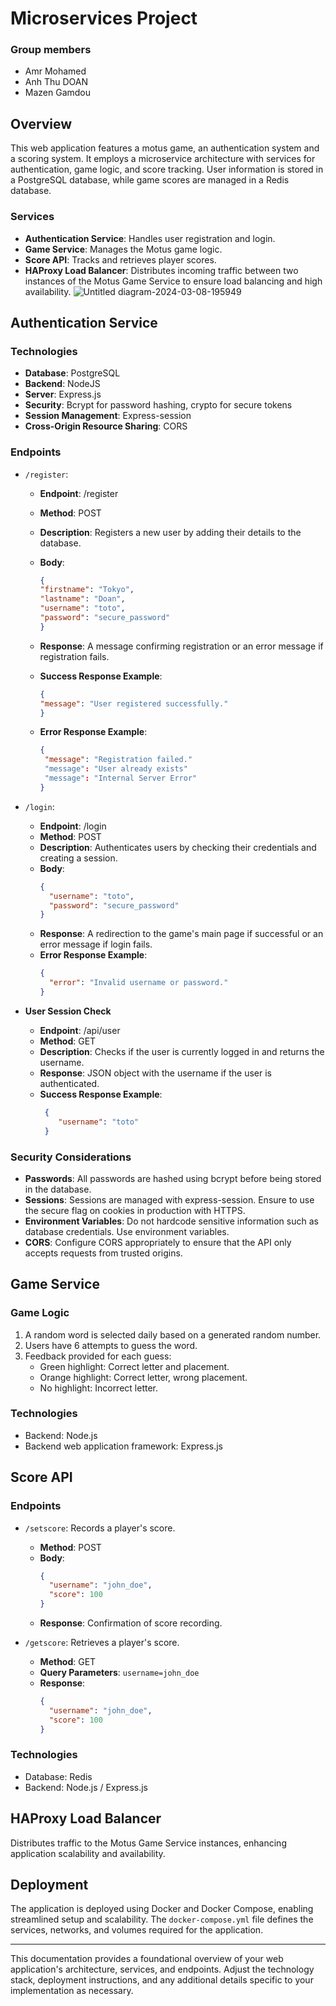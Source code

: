 # Microservices Project
### Group members
- Amr Mohamed
- Anh Thu DOAN
- Mazen Gamdou

## Overview

This web application features a motus game, an authentication system and a scoring system. It employs a microservice architecture with services for authentication, game logic, and score tracking. User information is stored in a PostgreSQL database, while game scores are managed in a Redis database.

### Services

- **Authentication Service**: Handles user registration and login.
- **Game Service**: Manages the Motus game logic.
- **Score API**: Tracks and retrieves player scores.
- **HAProxy Load Balancer**: Distributes incoming traffic between two instances of the Motus Game Service to ensure load balancing and high availability.
![Untitled diagram-2024-03-08-195949](https://github.com/mazen-gamdou/Microservices_Project/assets/67543487/af6135a4-0c20-4a4f-9ef1-c098f340ce64)

## Authentication Service

### Technologies

- **Database**: PostgreSQL
- **Backend**: NodeJS
- **Server**: Express.js
- **Security**: Bcrypt for password hashing, crypto for secure tokens
- **Session Management**: Express-session
- **Cross-Origin Resource Sharing**: CORS

### Endpoints

- `/register`: 
  - **Endpoint**: /register 
  - **Method**: POST
  - **Description**: Registers a new user by adding their details to the database.
  - **Body**: 
      ```json
    {
      "firstname": "Tokyo",
      "lastname": "Doan",
      "username": "toto",
      "password": "secure_password"
    }
    ```
  - **Response**:  A message confirming registration or an error message if registration fails.
  - **Success Response Example**:
     ```json
    {
     "message": "User registered successfully."
    }
    ```

  - **Error Response Example**:
    ```json
    {
     "message": "Registration failed."
     "message": "User already exists"
     "message": "Internal Server Error"
    }
    ```
- `/login`: 
  - **Endpoint**: /login
  - **Method**: POST
  - **Description**: Authenticates users by checking their credentials and creating a session.
  - **Body**: 
    ```json
    {
      "username": "toto",
      "password": "secure_password"
    }
    ```
  - **Response**: A redirection to the game's main page if successful or an error message if login fails.
  - **Error Response Example**:
    ```json
    {
      "error": "Invalid username or password."
    }
    ```
- **User Session Check**
  
  - **Endpoint**: /api/user
  - **Method**: GET
  - **Description**: Checks if the user is currently logged in and returns the username.
  - **Response**: JSON object with the username if the user is authenticated.
  - **Success Response Example**:
    ```json
     {
        "username": "toto"
     }
     ```
### Security Considerations

- **Passwords**: All passwords are hashed using bcrypt before being stored in the database.
- **Sessions**: Sessions are managed with express-session. Ensure to use the secure flag on cookies in production with HTTPS.
- **Environment Variables**: Do not hardcode sensitive information such as database credentials. Use environment variables.
- **CORS**: Configure CORS appropriately to ensure that the API only accepts requests from trusted origins.

## Game Service

### Game Logic

1. A random word is selected daily based on a generated random number.
2. Users have 6 attempts to guess the word.
3. Feedback provided for each guess:
   - Green highlight: Correct letter and placement.
   - Orange highlight: Correct letter, wrong placement.
   - No highlight: Incorrect letter.

### Technologies

- Backend: Node.js
- Backend web application framework: Express.js

## Score API

### Endpoints

- `/setscore`: Records a player's score.
  - **Method**: POST
  - **Body**:
    ```json
    {
      "username": "john_doe",
      "score": 100
    }
    ```
  - **Response**: Confirmation of score recording.

- `/getscore`: Retrieves a player's score.
  - **Method**: GET
  - **Query Parameters**: `username=john_doe`
  - **Response**:
    ```json
    {
      "username": "john_doe",
      "score": 100
    }
    ```

### Technologies

- Database: Redis
- Backend: Node.js / Express.js

## HAProxy Load Balancer

Distributes traffic to the Motus Game Service instances, enhancing application scalability and availability.


## Deployment

The application is deployed using Docker and Docker Compose, enabling streamlined setup and scalability. The `docker-compose.yml` file defines the services, networks, and volumes required for the application.

---

This documentation provides a foundational overview of your web application's architecture, services, and endpoints. Adjust the technology stack, deployment instructions, and any additional details specific to your implementation as necessary.
